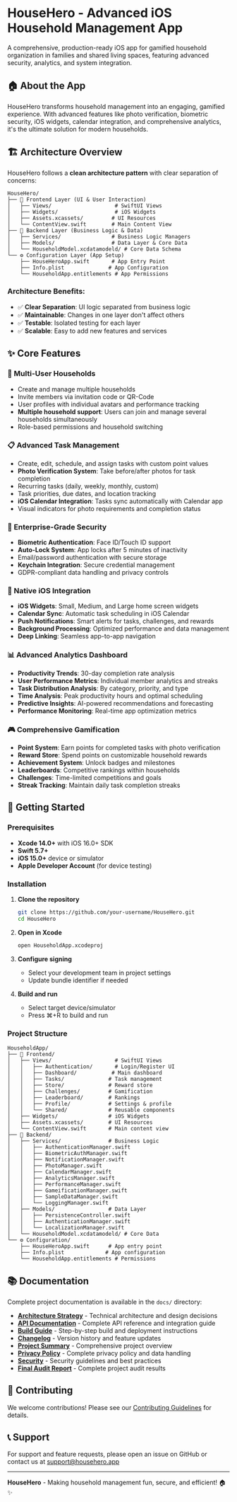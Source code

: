 # HouseHero - Advanced iOS Household Management App

A comprehensive, production-ready iOS app for gamified household organization in families and shared living spaces, featuring advanced security, analytics, and system integration.

## 🏠 About the App

HouseHero transforms household management into an engaging, gamified experience. With advanced features like photo verification, biometric security, iOS widgets, calendar integration, and comprehensive analytics, it's the ultimate solution for modern households.

## 🏗️ Architecture Overview

HouseHero follows a **clean architecture pattern** with clear separation of concerns:

```
HouseHero/
├── 📱 Frontend Layer (UI & User Interaction)
│   ├── Views/                    # SwiftUI Views
│   ├── Widgets/                  # iOS Widgets
│   ├── Assets.xcassets/         # UI Resources
│   └── ContentView.swift        # Main Content View
├── 🔧 Backend Layer (Business Logic & Data)
│   ├── Services/                # Business Logic Managers
│   ├── Models/                  # Data Layer & Core Data
│   └── HouseholdModel.xcdatamodeld/ # Core Data Schema
└── ⚙️ Configuration Layer (App Setup)
    ├── HouseHeroApp.swift       # App Entry Point
    ├── Info.plist              # App Configuration
    └── HouseholdApp.entitlements # App Permissions
```

### **Architecture Benefits:**
- ✅ **Clear Separation**: UI logic separated from business logic
- ✅ **Maintainable**: Changes in one layer don't affect others
- ✅ **Testable**: Isolated testing for each layer
- ✅ **Scalable**: Easy to add new features and services

## ✨ Core Features

### 👥 Multi-User Households
- Create and manage multiple households
- Invite members via invitation code or QR-Code
- User profiles with individual avatars and performance tracking
- **Multiple household support**: Users can join and manage several households simultaneously
- Role-based permissions and household switching

### 📋 Advanced Task Management
- Create, edit, schedule, and assign tasks with custom point values
- **Photo Verification System**: Take before/after photos for task completion
- Recurring tasks (daily, weekly, monthly, custom)
- Task priorities, due dates, and location tracking
- **iOS Calendar Integration**: Tasks sync automatically with Calendar app
- Visual indicators for photo requirements and completion status

### 🔐 Enterprise-Grade Security
- **Biometric Authentication**: Face ID/Touch ID support
- **Auto-Lock System**: App locks after 5 minutes of inactivity
- Email/password authentication with secure storage
- **Keychain Integration**: Secure credential management
- GDPR-compliant data handling and privacy controls

### 📱 Native iOS Integration
- **iOS Widgets**: Small, Medium, and Large home screen widgets
- **Calendar Sync**: Automatic task scheduling in iOS Calendar
- **Push Notifications**: Smart alerts for tasks, challenges, and rewards
- **Background Processing**: Optimized performance and data management
- **Deep Linking**: Seamless app-to-app navigation

### 📊 Advanced Analytics Dashboard
- **Productivity Trends**: 30-day completion rate analysis
- **User Performance Metrics**: Individual member analytics and streaks
- **Task Distribution Analysis**: By category, priority, and type
- **Time Analysis**: Peak productivity hours and optimal scheduling
- **Predictive Insights**: AI-powered recommendations and forecasting
- **Performance Monitoring**: Real-time app optimization metrics

### 🎮 Comprehensive Gamification
- **Point System**: Earn points for completed tasks with photo verification
- **Reward Store**: Spend points on customizable household rewards
- **Achievement System**: Unlock badges and milestones
- **Leaderboards**: Competitive rankings within households
- **Challenges**: Time-limited competitions and goals
- **Streak Tracking**: Maintain daily task completion streaks

## 🚀 Getting Started

### Prerequisites
- **Xcode 14.0+** with iOS 16.0+ SDK
- **Swift 5.7+**
- **iOS 15.0+** device or simulator
- **Apple Developer Account** (for device testing)

### Installation
1. **Clone the repository**
   ```bash
   git clone https://github.com/your-username/HouseHero.git
   cd HouseHero
   ```

2. **Open in Xcode**
   ```bash
   open HouseholdApp.xcodeproj
   ```

3. **Configure signing**
   - Select your development team in project settings
   - Update bundle identifier if needed

4. **Build and run**
   - Select target device/simulator
   - Press ⌘+R to build and run

### Project Structure
```
HouseholdApp/
├── 📱 Frontend/
│   ├── Views/                    # SwiftUI Views
│   │   ├── Authentication/       # Login/Register UI
│   │   ├── Dashboard/           # Main dashboard
│   │   ├── Tasks/              # Task management
│   │   ├── Store/              # Reward store
│   │   ├── Challenges/         # Gamification
│   │   ├── Leaderboard/        # Rankings
│   │   ├── Profile/            # Settings & profile
│   │   └── Shared/             # Reusable components
│   ├── Widgets/                # iOS Widgets
│   ├── Assets.xcassets/        # UI Resources
│   └── ContentView.swift       # Main content view
├── 🔧 Backend/
│   ├── Services/               # Business Logic
│   │   ├── AuthenticationManager.swift
│   │   ├── BiometricAuthManager.swift
│   │   ├── NotificationManager.swift
│   │   ├── PhotoManager.swift
│   │   ├── CalendarManager.swift
│   │   ├── AnalyticsManager.swift
│   │   ├── PerformanceManager.swift
│   │   ├── GameificationManager.swift
│   │   ├── SampleDataManager.swift
│   │   └── LoggingManager.swift
│   ├── Models/                 # Data Layer
│   │   ├── PersistenceController.swift
│   │   ├── AuthenticationManager.swift
│   │   └── LocalizationManager.swift
│   └── HouseholdModel.xcdatamodeld/ # Core Data
└── ⚙️ Configuration/
    ├── HouseHeroApp.swift      # App entry point
    ├── Info.plist             # App configuration
    └── HouseholdApp.entitlements # Permissions
```

## 📚 Documentation

Complete project documentation is available in the `docs/` directory:

- **[Architecture Strategy](docs/ARCHITECTURE_STRATEGY.md)** - Technical architecture and design decisions
- **[API Documentation](docs/API_DOCUMENTATION.md)** - Complete API reference and integration guide
- **[Build Guide](docs/BUILD_READY_CHECKLIST.md)** - Step-by-step build and deployment instructions
- **[Changelog](docs/CHANGELOG.md)** - Version history and feature updates
- **[Project Summary](docs/PROJECT_SUMMARY.md)** - Comprehensive project overview
- **[Privacy Policy](docs/PRIVACY.md)** - Complete privacy policy and data handling
- **[Security](docs/SECURITY.md)** - Security guidelines and best practices
- **[Final Audit Report](docs/FINAL_PROJECT_AUDIT_REPORT.md)** - Complete project audit results

## 🤝 Contributing

We welcome contributions! Please see our [Contributing Guidelines](docs/CONTRIBUTING.md) for details.

## 📞 Support

For support and feature requests, please open an issue on GitHub or contact us at support@househero.app

---

**HouseHero** - Making household management fun, secure, and efficient! 🏠✨
